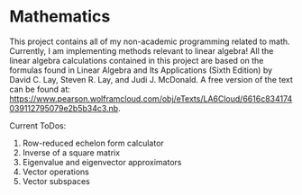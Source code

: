 # Mathematics
This project contains all of my non-academic programming related to math. Currently, I am implementing methods relevant to linear algebra!
All the linear algebra calculations contained in this project are based on the formulas found in Linear Algebra and Its Applications (Sixth Edition) by David C. Lay, Steven R. Lay, and
Judi J. McDonald. A free version of the text can be found at: https://www.pearson.wolframcloud.com/obj/eTexts/LA6Cloud/6616c834174039112795079e2b5b34c3.nb.

Current ToDos:
1. Row-reduced echelon form calculator
2. Inverse of a square matrix
3. Eigenvalue and eigenvector approximators
4. Vector operations
5. Vector subspaces

